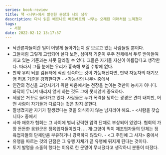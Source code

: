 ```yaml
---
series: book-review
title: 책 <나무>에서 발견한 문장과 나의 생각
description: 다시 읽은 베르나르 베르베르의 나무는 오래된 미래처럼 느껴졌다
tags:
  - 서평
date: 2022-02-12 13:17:57
---
```

* 낙관론자들이란 일이 어떻게 돌아가는지 잘 모르고 있는 사람들일 뿐이다.
* 그들처럼 그렇게 고립되어 살다 보면, 심미적 기준이 우주 전체에서 두루 받아들여지고 있는 기준과는 사뭇 달라질 수 있다. 그들은 자기들 자신이 아름답다고 생각한다. 따라서 그들 눈에는 우리가 흉측해 보일 수밖에 없다.
* 만약 우리 뇌를 컴퓨터에 직접 접속하는 것이 가능해진다면, 만약 자동차의 대기오염 허용 기준을 강화한다면 - <가능성의 나무> 중에서
* 인간의 정신을 고양시키기 위한 싸움에서는 천장을 높이는 것만이 능사가 아니다. 바닥이 무너져 내리지 않게 하는 것도 그에 못지않게 중요하다.
* 세상은 거꾸로 돌아가고 있다. 사람들은 누가 폭력을 당하는 광경은 견뎌 내지만, 어떤 사람이 자기들과 다르다는 것은 참지 못한다.
* 잘생겼지만 자기가 잘생겼다는 것을 의식하지 않는 남자라야 해요. - <사람을 찾습니다> 중에서
* 사자 애호가 협회는 그 사이에 벌써 강력한 압력 단체로 부상되어 있었다. 협회의 가장 든든한 응원군은 정육업자들이었다. ... 개·고양이 먹이 제조업자들의 단체는 정육업자들의 단체만큼 부유하거나 강력하지 않았다. - <그 주인에 그 사자> 중에서
* 유행을 따르는 것의 단점은 그 유행 자체가 곧 유행에 뒤지게 된다는 것이다.
* 토기 발명을 소홀히 했다는 이유로 한 문명이 무너졌다고 생각하니 분통이 터졌다.